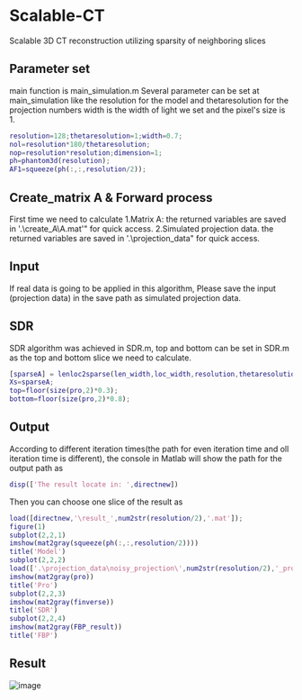 # Scalable-CT
Scalable 3D CT reconstruction utilizing sparsity of neighboring slices 

## Parameter set
main function is main_simulation.m
Several parameter can be set at main_simulation like the resolution for the model and thetaresolution for the projection numbers
width is the width of light we set and the pixel's size is 1.

```Matlab
resolution=128;thetaresolution=1;width=0.7;
nol=resolution*180/thetaresolution;
nop=resolution*resolution;dimension=1;
ph=phantom3d(resolution);
AF1=squeeze(ph(:,:,resolution/2));
```

## Create_matrix A & Forward process
First time we need to calculate 
1.Matrix A: the returned variables are saved in '.\create_A\A.mat'" for quick access.
2.Simulated projection data. the returned variables are saved in '.\projection_data" for quick access.
  
  
## Input
If real data is going to be applied in this algorithm, Please save the input (projection data) in the save path as simulated projection data.

## SDR
SDR algorithm was achieved in SDR.m, top and bottom can be set in SDR.m as the top and bottom slice we need to calculate.

```Matlab
[sparseA] = lenloc2sparse(len_width,loc_width,resolution,thetaresolution,1);
Xs=sparseA;
top=floor(size(pro,2)*0.3);
bottom=floor(size(pro,2)*0.8);
```

## Output
According to different iteration times(the path for even iteration time and oll iteration time is different), the console in Matlab will show the path for the output path as 
```Matlab
disp(['The result locate in: ',directnew])
```
Then you can choose one slice of the result as

```Matlab
load([directnew,'\result_',num2str(resolution/2),'.mat']);
figure(1)
subplot(2,2,1)
imshow(mat2gray(squeeze(ph(:,:,resolution/2))))
title('Model')
subplot(2,2,2)
load(['.\projection_data\noisy_projection\',num2str(resolution/2),'_pro.mat']);
imshow(mat2gray(pro))
title('Pro')
subplot(2,2,3)
imshow(mat2gray(finverse))
title('SDR')
subplot(2,2,4)
imshow(mat2gray(FBP_result))
title('FBP')
```

## Result
![image](https://https://github.com/xylimeng/Scalable-CT/blob/master/Result.png)


